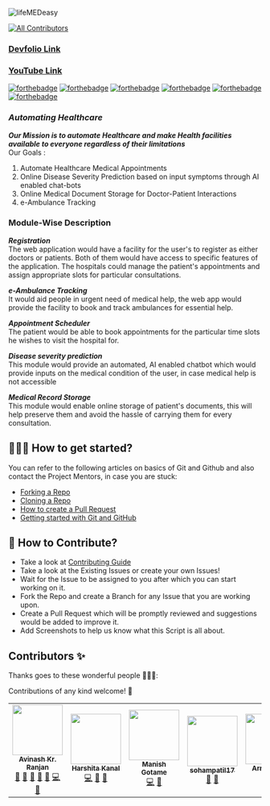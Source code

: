 ![lifeMEDeasy](https://socialify.git.ci/avinashkranjan/lifeMEDeasy/image?description=1&descriptionEditable=Part%20of%20%F0%9F%9A%80%20Quantum-Hack-Hackathon%20%20%20%F0%9F%A9%BA%20lifeMEDeasy%20-%20Automating%20Healthcare%20%E2%9A%95&forks=1&issues=1&language=1&owner=1&pulls=1&stargazers=1&theme=Light)

<!-- ALL-CONTRIBUTORS-BADGE:START - Do not remove or modify this section -->
[![All Contributors](https://img.shields.io/badge/all_contributors-5-orange.svg?style=flat-square)](#contributors-)
<!-- ALL-CONTRIBUTORS-BADGE:END -->

### [Devfolio Link](https://devfolio.co/submissions/lifemedeasy)

### [YouTube Link](https://www.youtube.com/watch?v=S09S2_bWNR0)

[![forthebadge](https://forthebadge.com/images/badges/built-by-developers.svg)](https://forthebadge.com)
[![forthebadge](https://forthebadge.com/images/badges/built-with-love.svg)](https://forthebadge.com)
[![forthebadge](https://forthebadge.com/images/badges/built-with-swag.svg)](https://forthebadge.com)
[![forthebadge](https://forthebadge.com/images/badges/made-with-javascript.svg)](https://forthebadge.com)
[![forthebadge](https://forthebadge.com/images/badges/made-with-python.svg)](https://forthebadge.com)
[![forthebadge](https://forthebadge.com/images/badges/you-didnt-ask-for-this.svg)](https://forthebadge.com)

### _Automating Healthcare_

_**Our Mission is to automate Healthcare and make Health facilities available to everyone regardless of their limitations**_ <br />
Our Goals :

1.  Automate Healthcare Medical Appointments
2.  Online Disease Severity Prediction based on input symptoms through AI enabled chat-bots
3.  Online Medical Document Storage for Doctor-Patient Interactions
4.  e-Ambulance Tracking

### Module-Wise Description

_**Registration**_ <br/>
The web application would have a facility for the user's to register as either doctors or patients. Both of them would have access to specific features of the application.
The hospitals could manage the patient's appointments and assign appropriate slots for particular consultations.

_**e-Ambulance Tracking**_ <br/>
It would aid people in urgent need of medical help, the web app would provide the facility to book and track ambulances for essential help.

_**Appointment Scheduler**_ <br/>
The patient would be able to book appointments for the particular time slots he wishes to visit the hospital for.

_**Disease severity prediction**_ <br/>
This module would provide an automated, AI enabled chatbot which would provide inputs on the medical condition of the user, in case medical help is not accessible

_**Medical Record Storage**_ <br/>
This module would enable online storage of patient's documents, this will help preserve them and avoid the hassle of carrying them for every consultation.

## 👨🏻‍💻 How to get started?

You can refer to the following articles on basics of Git and Github and also contact the Project Mentors, in case you are stuck:

- [Forking a Repo](https://help.github.com/en/github/getting-started-with-github/fork-a-repo)
- [Cloning a Repo](https://help.github.com/en/desktop/contributing-to-projects/creating-a-pull-request)
- [How to create a Pull Request](https://opensource.com/article/19/7/create-pull-request-github)
- [Getting started with Git and GitHub](https://towardsdatascience.com/getting-started-with-git-and-github-6fcd0f2d4ac6)

## 📝 How to Contribute?

- Take a look at [Contributing Guide](https://github.com/avinashkranjan/Amazing-Python-Scripts/blob/master/CONTRIBUTING.md)
- Take a look at the Existing Issues or create your own Issues!
- Wait for the Issue to be assigned to you after which you can start working on it.
- Fork the Repo and create a Branch for any Issue that you are working upon.
- Create a Pull Request which will be promptly reviewed and suggestions would be added to improve it.
- Add Screenshots to help us know what this Script is all about.

## Contributors ✨

Thanks goes to these wonderful people 👨🏻‍💻:

Contributions of any kind welcome! 🚀

<!-- ALL-CONTRIBUTORS-LIST:START - Do not remove or modify this section -->
<!-- prettier-ignore-start -->
<!-- markdownlint-disable -->
<table>
  <tr>
    <td align="center"><a href="http://avinashranjan.tech"><img src="https://avatars2.githubusercontent.com/u/55796944?v=4" width="100px;" alt=""/><br /><sub><b>Avinash Kr. Ranjan</b></sub></a><br /><a href="#ideas-avinashkranjan" title="Ideas, Planning, & Feedback">🤔</a> <a href="#projectManagement-avinashkranjan" title="Project Management">📆</a> <a href="#question-avinashkranjan" title="Answering Questions">💬</a> <a href="https://github.com/avinashkranjan/Amazing-Python-Scripts/pulls?q=is%3Apr+reviewed-by%3Aavinashkranjan" title="Reviewed Pull Requests">👀</a> <a href="#talk-avinashkranjan" title="Talks">📢</a> <a href="https://github.com/avinashkranjan/Amazing-Python-Scripts/commits?author=avinashkranjan" title="Code">💻</a> <a href="https://github.com/avinashkranjan/Amazing-Python-Scripts/commits?author=avinashkranjan" title="Documentation">📖</a></td>
    <td align="center"><a href="https://harshi-codes.netlify.app/"><img src="https://avatars1.githubusercontent.com/u/41537515?v=4" width="100px;" alt=""/><br /><sub><b>Harshita Kanal</b></sub></a><br /><a href="https://github.com/avinashkranjan/lifeMEDeasy/commits?author=Harshita-Kanal" title="Code">💻</a> <a href="https://github.com/avinashkranjan/lifeMEDeasy/commits?author=Harshita-Kanal" title="Documentation">📖</a> <a href="#ideas-Harshita-Kanal" title="Ideas, Planning, & Feedback">🤔</a></td>
    <td align="center"><a href="https://github.com/ManishGotame"><img src="https://avatars3.githubusercontent.com/u/22945241?v=4" width="100px;" alt=""/><br /><sub><b>Manish Gotame</b></sub></a><br /><a href="https://github.com/avinashkranjan/lifeMEDeasy/commits?author=ManishGotame" title="Code">💻</a> <a href="#ideas-ManishGotame" title="Ideas, Planning, & Feedback">🤔</a></td>
    <td align="center"><a href="https://github.com/sohampatil17"><img src="https://avatars1.githubusercontent.com/u/66875241?v=4" width="100px;" alt=""/><br /><sub><b>sohampatil17</b></sub></a><br /><a href="https://github.com/avinashkranjan/lifeMEDeasy/commits?author=sohampatil17" title="Documentation">📖</a> <a href="#ideas-sohampatil17" title="Ideas, Planning, & Feedback">🤔</a></td>
    <td align="center"><a href="https://github.com/Arnab9674"><img src="https://avatars1.githubusercontent.com/u/58770076?v=4" width="100px;" alt=""/><br /><sub><b>Arnab9674</b></sub></a><br /><a href="https://github.com/avinashkranjan/lifeMEDeasy/commits?author=Arnab9674" title="Code">💻</a></td>   
  </tr>
</table>

<!-- markdownlint-enable -->
<!-- prettier-ignore-end -->
<!-- ALL-CONTRIBUTORS-LIST:END -->
